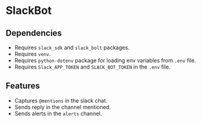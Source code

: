 # SlackBot
## Dependencies
- Requires `slack_sdk` and `slack_bolt` packages.
- Requires `venv`.
- Requires `python-dotenv` package for loading env variables from `.env` file.
- Requires `Slack_APP_TOKEN` and `SLACK_BOT_TOKEN` in the `.env` file.

## Features
- Captures `@mentions` in the slack chat.
- Sends reply in the channel mentioned.
- Sends alerts in the `alerts` channel.
